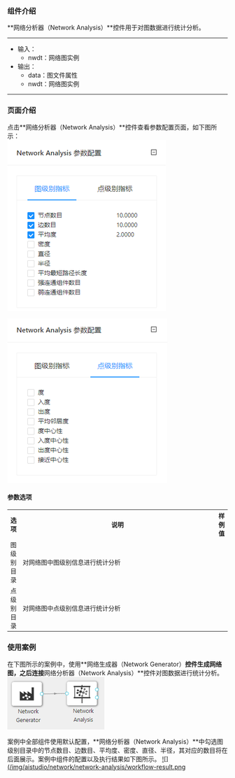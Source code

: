 ### 组件介绍
**网络分析器（Network Analysis）**控件用于对图数据进行统计分析。

<hr/>

- 输入：
  - nwdt：网络图实例
- 输出：
  - data：图文件属性
  - nwdt：网络图实例

<hr/>


### 页面介绍
点击**网络分析器（Network Analysis）**控件查看参数配置页面，如下图所示：  
[ ![](/img/aistudio/network/network-analysis/param-1.png) ](/img/aistudio/network/network-analysis/param-1.png)

[ ![](/img/aistudio/network/network-analysis/param-2.png) ](/img/aistudio/network/network-analysis/param-2.png)

#### 参数选项
<table>
  <tr>
    <th>选项</th>
    <th width="650">说明</th>
    <th>样例值</th>
  </tr>
  <tr>
      <td>图级别目录</td> 
      <td>
      对网络图中图级别信息进行统计分析
      </td> 
      <td></td>
  </tr>
  <tr>
      <td>点级别目录</td> 
      <td>
      对网络图中点级别信息进行统计分析
      </td> 
      <td></td>
  </tr>
</table>

### 使用案例
在下图所示的案例中，使用**网络生成器（Network Generator）**控件生成网络图，之后连接**网络分析器（Network Analysis）**控件对图数据进行统计分析。  
[ ![](/img/aistudio/network/network-analysis/workflow.png) ](/img/aistudio/network/network-analysis/workflow.png)

案例中全部组件使用默认配置，**网络分析器（Network Analysis）**中勾选图级别目录中的节点数目、边数目、平均度、密度、直径、半径，其对应的数目将在后面展示。案例中组件的配置以及执行结果如下图所示。
[ ![](/img/aistudio/network/network-analysis/workflow-result.png ](/img/aistudio/network/network-analysis/workflow-result.png)